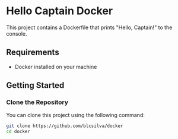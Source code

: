 # Hello Captain Docker

This project contains a Dockerfile that prints "Hello, Captain!" to the console.

## Requirements

- Docker installed on your machine

## Getting Started

### Clone the Repository

You can clone this project using the following command:

```bash
git clone https://github.com/blcsilva/docker
cd docker
